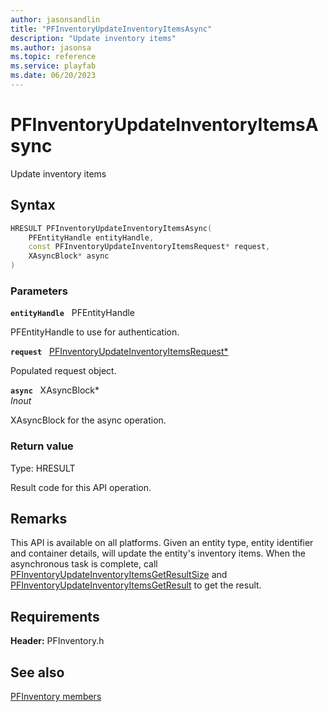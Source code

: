 ```yaml
---
author: jasonsandlin
title: "PFInventoryUpdateInventoryItemsAsync"
description: "Update inventory items"
ms.author: jasonsa
ms.topic: reference
ms.service: playfab
ms.date: 06/20/2023
---
```


# PFInventoryUpdateInventoryItemsAsync  

Update inventory items  

## Syntax  
  
```cpp
HRESULT PFInventoryUpdateInventoryItemsAsync(  
    PFEntityHandle entityHandle,  
    const PFInventoryUpdateInventoryItemsRequest* request,  
    XAsyncBlock* async  
)  
```  
  
### Parameters  
  
**`entityHandle`** &nbsp; PFEntityHandle  
  
PFEntityHandle to use for authentication.  
  
**`request`** &nbsp; [PFInventoryUpdateInventoryItemsRequest*](../../pfinventorytypes/structs/pfinventoryupdateinventoryitemsrequest.md)  
  
Populated request object.  
  
**`async`** &nbsp; XAsyncBlock*  
*_Inout_*  
  
XAsyncBlock for the async operation.  
  
  
### Return value
Type: HRESULT
  
Result code for this API operation.
  
## Remarks  
  
This API is available on all platforms. Given an entity type, entity identifier and container details, will update the entity's inventory items. When the asynchronous task is complete, call [PFInventoryUpdateInventoryItemsGetResultSize](pfinventoryupdateinventoryitemsgetresultsize.md) and [PFInventoryUpdateInventoryItemsGetResult](pfinventoryupdateinventoryitemsgetresult.md) to get the result.
  
## Requirements  
  
**Header:** PFInventory.h
  
## See also  
[PFInventory members](../pfinventory_members.md)  

  
  
